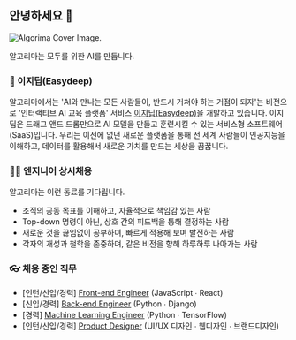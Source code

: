 ## 안녕하세요 👋

![Algorima Cover Image.](https://media-exp1.licdn.com/dms/image/C561BAQH3H5Lhw8MUSg/company-background_10000/0/1642143048607?e=1642305600&v=beta&t=JbGSf634rCJtINtX-IRQeajKO59pNmz2Uc8OP6MNxy8)

알고리마는 모두를 위한 AI를 만듭니다.

### 🚀 이지딥(Easydeep)

알고리마에서는 'AI와 만나는 모든 사람들이, 반드시 거쳐야 하는 거점이 되자'는 비전으로 '인터랙티브 AI 교육 플랫폼' 서비스 [이지딥(Easydeep)](https://easydeep.ai/)을 개발하고 있습니다. 이지딥은 드래그 앤드 드롭만으로 AI 모델을 만들고 훈련시킬 수 있는 서비스형 소프트웨어(SaaS)입니다. 우리는 이전에 없던 새로운 플랫폼을 통해 전 세계 사람들이 인공지능을 이해하고, 데이터를 활용해서 새로운 가치를 만드는 세상을 꿈꿉니다.

### 👩‍💻 엔지니어 상시채용

알고리마는 이런 동료를 기다립니다.

- 조직의 공동 목표를 이해하고, 자율적으로 책임감 있는 사람
- Top-down 명령이 아닌, 상호 간의 피드백을 통해 결정하는 사람
- 새로운 것을 끊임없이 공부하며, 빠르게 적용해 보며 발전하는 사람
- 각자의 개성과 철학을 존중하며, 같은 비전을 향해 하루하루 나아가는 사람

### 👓 채용 중인 직무

- [인턴/신입/경력] [Front-end Engineer](https://www.rocketpunch.com/jobs/115055) (JavaScript ∙ React)
- [신입/경력] [Back-end Engineer](https://www.rocketpunch.com/jobs/115057) (Python ∙ Django)
- [경력] [Machine Learning Engineer](https://www.rocketpunch.com/jobs/115056) (Python ∙ TensorFlow)
- [인턴/신입/경력] [Product Designer](https://www.rocketpunch.com/jobs/111017) (UI/UX 디자인 ∙ 웹디자인 ∙ 브랜드디자인)
